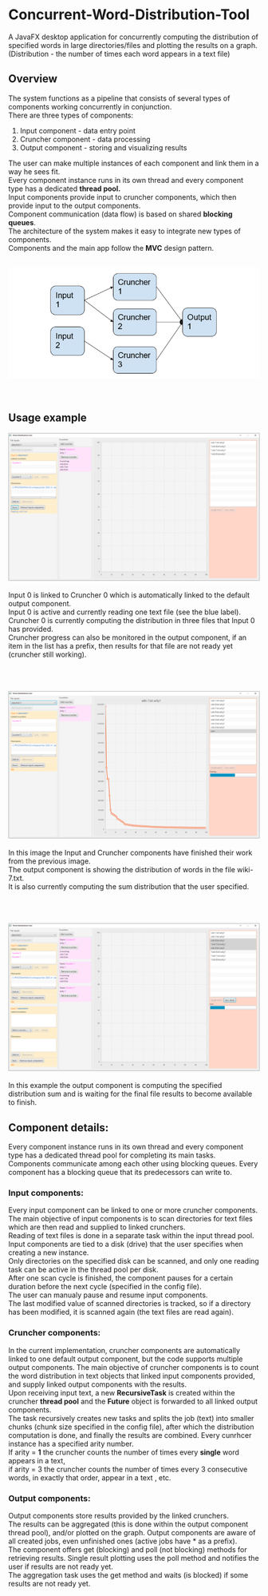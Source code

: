 # Concurrent-Word-Distribution-Tool
A JavaFX desktop application for concurrently computing the distribution of specified words in large directories/files and plotting the results on a graph. (Distribution - the number of times each word appears in a text file)

## Overview
The system functions as a pipeline that consists of several types of components working concurrently in conjunction.<br>
There are three types of components:
1. Input component - data entry point
2. Cruncher component - data processing
3. Output component - storing and visualizing results

The user can make multiple instances of each component and link them in a way he sees fit.<br>
Every component instance runs in its own thread and every component type has a dedicated <b>thread pool.</b><br>
Input components provide input to cruncher components, which then provide input to the output components.<br>
Component communication (data flow) is based on shared <b>blocking queues</b>. <br>
The architecture of the system makes it easy to integrate new types of components.<br>
Components and the main app follow the <b>MVC</b> design pattern.<br><br>

![Alt text](images/wdt.png?raw=true "")<br><br><br>

## Usage example

![Alt text](images/de4.png?raw=true "")<br><br>
Input 0 is linked to Cruncher 0 which is automatically linked to the default output component.<br>
Input 0 is active and currently reading one text file (see the blue label).<br>
Cruncher 0 is currently computing the distribution in three files that Input 0 has provided.<br>
Cruncher progress can also be monitored in the output component, if an item in the list has a prefix, then results for that file are not ready yet (cruncher still working).
<br><br><br><br>

![Alt text](images/de5.png?raw=true "")<br><br>
In this image the Input and Cruncher components have finished their work from the previous image.<br>
The output component is showing the distribution of words in the file wiki-7.txt.<br>
It is also currently computing the sum distribution that the user specified.<br><br><br><br>

![Alt text](images/de6.png?raw=true "")<br><br>
In this example the output component is computing the specified distribution sum and is waiting for the final file results to become available to finish.

## Component details:
Every component instance runs in its own thread and every component type has a dedicated thread pool for completing its main tasks.<br>
Components communicate among each other using blocking queues. Every component has a blocking queue that its predecessors can write to.<br>

### Input components:
Every input component can be linked to one or more cruncher components.<br>
The main objective of input components is to scan directories for text files which are then read and supplied to linked crunchers.<br>
Reading of text files is done in a separate task within the input thread pool.<br>
Input components are tied to a disk (drive) that the user specifies when creating a new instance. <br>
Only directories on the specified disk can be scanned, and only one reading task can be active in the thread pool per disk. <br>
After one scan cycle is finished, the component pauses for a certain duration before the next cycle (specified in the config file). <br>
The user can manualy pause and resume input components. <br>
The last modified value of scanned directories is tracked, so if a directory has been modified, it is scanned again (the text files are read again). <br>

### Cruncher components:
In the current implementation, cruncher components are automatically linked to one default output component, but the code supports multiple output components.
The main objective of cruncher components is to count the word distribution in text objects that linked input components provided, and supply linked output components with the results. <br>
Upon receiving input text, a new <b>RecursiveTask</b> is created within the cruncher <b>thread pool</b> and the <b>Future</b> object is forwarded to all linked output components.<br>
The task recursively creates new tasks and splits the job (text) into smaller chunks (chunk size specified in the config file), after which the distribution computation is done, and finally the results are combined.
Every cunrhcer instance has a specified arity number.<br>
If arity = <b>1</b> the cruncher counts the number of times every <b>single</b> word appears in a text,<br>
if arity = 3 the cruncher counts the number of times every 3 consecutive words, in exactly that order, appear in a text , etc.<br>

### Output components:
Output components store results provided by the linked crunchers.<br>
The results can be aggregated (this is done within the output component thread pool), and/or plotted on the graph.
Output components are aware of all created jobs, even unfinished ones (active jobs have * as a prefix). <br>
The component offers get (blocking) and poll (not blocking) methods for retrieving results.
Single result plotting uses the poll method and notifies the user if results are not ready yet. <br>
The aggregation task uses the get method and waits (is blocked) if some results are not ready yet. <br>
